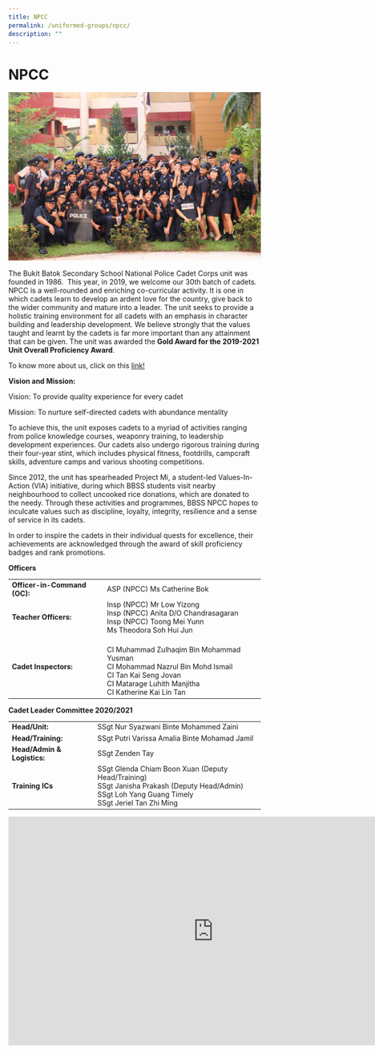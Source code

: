 ```yaml
---
title: NPCC
permalink: /uniformed-groups/npcc/
description: ""
---
```

# NPCC

![](/images/Our%20BBSS%20Experience/Cca/Uniformed%20Groups/Photo%2010.jpg)

The Bukit Batok Secondary School National Police Cadet Corps unit was founded in 1986.  This year, in 2019, we welcome our 30th batch of cadets. NPCC is a well-rounded and enriching co-curricular activity. It is one in which cadets learn to develop an ardent love for the country, give back to the wider community and mature into a leader. The unit seeks to provide a holistic training environment for all cadets with an emphasis in character building and leadership development. We believe strongly that the values taught and learnt by the cadets is far more important than any attainment that can be given. The unit was awarded the **Gold Award for the 2019-2021 Unit Overall Proficiency Award**. 

To know more about us, click on this <a href="https://sites.google.com/view/bbssnpcc/about-us" target="_blank">link!</a>

**Vision and Mission:**

Vision: To provide quality experience for every cadet

Mission: To nurture self-directed cadets with abundance mentality

To achieve this, the unit exposes cadets to a myriad of activities ranging from police knowledge courses, weaponry training, to leadership development experiences. Our cadets also undergo rigorous training during their four-year stint, which includes physical fitness, footdrills, campcraft skills, adventure camps and various shooting competitions.

Since 2012, the unit has spearheaded Project Mi, a student-led Values-In-Action (VIA) initiative, during which BBSS students visit nearby neighbourhood to collect uncooked rice donations, which are donated to the needy. Through these activities and programmes, BBSS NPCC hopes to inculcate values such as discipline, loyalty, integrity, resilience and a sense of service in its cadets.

In order to inspire the cadets in their individual quests for excellence, their achievements are acknowledged through the award of skill proficiency badges and rank promotions.

**Officers**

|                          |                                      |
|------------------|----------------|
|**Officer-in-Command (OC):** | ASP (NPCC) Ms Catherine Bok                                                                                                                                             |
| **Teacher Officers:**       | Insp (NPCC) Mr Low Yizong<br>Insp (NPCC) Anita D/O Chandrasagaran<br>Insp (NPCC) Toong Mei Yunn<br>Ms Theodora Soh Hui Jun                                              |
| **Cadet Inspectors:**        | <br>CI Muhammad  Zulhaqim Bin Mohammad Yusman<br>CI Mohammad Nazrul Bin Mohd Ismail<br>CI Tan Kai Seng Jovan<br>CI Matarage Luhith Manjitha<br>CI Katherine Kai Lin Tan |

**Cadet Leader Committee 2020/2021**

|                         |                                |
|----------------|-------------------------|
| **Head/Unit:**              | SSgt Nur Syazwani Binte Mohammed Zaini                                                                                                                   |
| **Head/Training:**          | SSgt Putri Varissa Amalia Binte Mohamad Jamil                                                                                                            |
| **Head/Admin & Logistics:** | SSgt Zenden Tay                                                                                                                                          |
| **Training ICs**            | SSgt Glenda Chiam Boon Xuan (Deputy Head/Training)<br>SSgt Janisha Prakash (Deputy Head/Admin)<br>SSgt Loh Yang Guang Timely<br>SSgt Jeriel Tan Zhi Ming |

<iframe width="817" height="457" src="https://www.youtube.com/embed/LExlOZIea2c" title="ABOUT BBSS NPCC" frameborder="0" allow="accelerometer; autoplay; clipboard-write; encrypted-media; gyroscope; picture-in-picture" allowfullscreen></iframe>